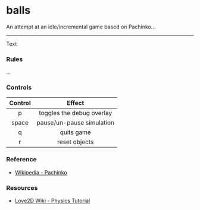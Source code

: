 # balls

An attempt at an idle/incremental game based on Pachinko...

---------------------------------

Text


### Rules ###

...


### Controls ###

| Control     | Effect                    |
|:-----------:|:-------------------------:|
| p           | toggles the debug overlay |
| space       | pause/un-pause simulation |
| q           | quits game                |
| r           | reset objects             |


### Reference ###

* [Wikipedia - Pachinko](https://en.wikipedia.org/wiki/Pachinko)


### Resources ###

* [Love2D Wiki - Physics Tutorial](https://love2d.org/wiki/Tutorial:Physics)
